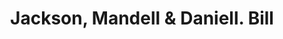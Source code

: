 ---
doi: 10.7916/D8KW6T3T
date_other: '1880'
date_other_textual: 1880-1889
form: printed ephemera
genre:
- Invoices
name:
- Jackson, Mandell & Daniell
object_in_context_url: https://biggert.cul.columbia.edu/items/view/ave_biggert_00403
subject_hierarchical_geographic:
- Boston, Massachusetts, United States
subject_name:
- Jackson, Mandell & Daniell
title: Jackson, Mandell & Daniell. Bill
sort_title: Jackson, Mandell & Daniell. Bill
call_number: ave_biggert_00403
coordinates:
- 42.35805555555556,-71.06361111111111
pid: ave_biggert_00403
identifiers: ave_biggert_00403
thumbnail: https://derivativo-2.library.columbia.edu/iiif/2/ldpd:344177/full/!256,256/0/native.jpg
permalink: "/items/ave_biggert_00403/"
layout: iiif-image-page
---
